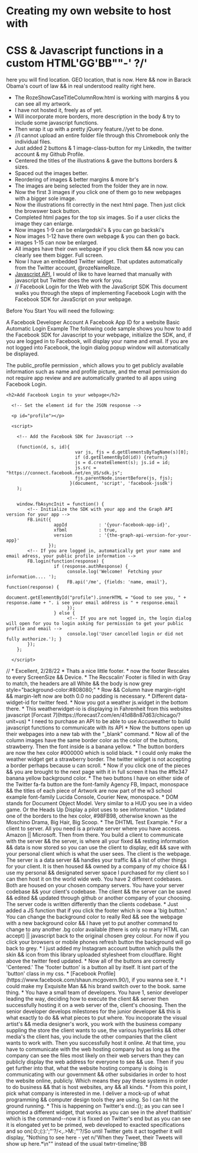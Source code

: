 # Creating my own website to host with 
# CSS & Javascript functions in a custom HTML'GG'BB""-'   ?/'
here you will find location. GEO location, that is now. Here && now in Barack Obama's court of law && in real understood reality right here.
* The RozeShowCaseTitleColumnRow.html is working with margins & you can see all my artwork.
* I have not hosted it, freely as of yet. 
* Will incorporate more borders, more description in the body & try to include some javascript functions. 
* Then wrap it up with a pretty jQuery feature.//yet to be done.
* //I cannot upload an entire folder file through this Chromebook only the individual files.
* Just added 2 buttons & 1 image-class-button for my LinkedIn, the twitter account & my Github Profile.
* Centered the titles of the illustrations & gave the buttons borders & sizes.
* Spaced out the images better.
* Reordering of images & better margins & more br's
* The images are being selected from the folder they are in now.
* Now the first 3 images if you click one of them go to new webpages with a bigger sole image.
* Now the illustrations fit correctly in the next html page. Then just click the browswer back button.
* Completed html pages for the top six images. So if a user clicks the image they can enlarge.
* Now images 1-9 can be enlargedski's & you can go backski's
* Now images 1-12 have there own webpage & you can then go back.
* images 1-15 can now be enlarged.
* All images have their own webpage if you click them && now you can clearly see them bigger. Full screen.
* Now I have an embedded Twitter widget. That updates automatically from the Twitter account, @rozeNameRoze.
* [Javascript API](https://developer.twitter.com/en/docs/twitter-for-websites/javascript-api/overview), I would of like to have learned that manually with javascript but Twitter does the work for you.
* //
Facebook Login for the Web with the JavaScript SDK
This document walks you through the steps of implementing Facebook Login with the Facebook SDK for JavaScript on your webpage.

Before You Start
You will need the following:

A Facebook Developer Account 
A Facebook App ID  for a website
Basic Automatic Login Example
The following code sample shows you how to add the Facebook SDK for Javascript to your webpage, initialize the SDK, and, if you are logged in to Facebook, will display your name and email. If you are not logged into Facebook, the login dialog popup window will automatically be displayed.

The public_profile permission , which allows you to get publicly available information such as name and profile picture, and the email permission  do not require app review and are automatically granted to all apps using Facebook Login.

<!DOCTYPE html>
<html lang="en">
  <head></head>
  <body>

    <h2>Add Facebook Login to your webpage</h2>

      <!-- Set the element id for the JSON response -->
    
      <p id="profile"></p>

      <script>
  
        <!-- Add the Facebook SDK for Javascript -->
  
        (function(d, s, id){
                              var js, fjs = d.getElementsByTagName(s)[0];
                              if (d.getElementById(id)) {return;}
                              js = d.createElement(s); js.id = id;
                              js.src = "https://connect.facebook.net/en_US/sdk.js";
                              fjs.parentNode.insertBefore(js, fjs);
                            }(document, 'script', 'facebook-jssdk')
        );


        window.fbAsyncInit = function() {
            <!-- Initialize the SDK with your app and the Graph API version for your app -->
            FB.init({
                      appId            : '{your-facebook-app-id}',
                      xfbml            : true,
                      version          : '{the-graph-api-version-for-your-app}'
                    });
            <!-- If you are logged in, automatically get your name and email adress, your public profile information -->
            FB.login(function(response) {
                      if (response.authResponse) {
                           console.log('Welcome!  Fetching your information.... ');
                           FB.api('/me', {fields: 'name, email'}, function(response) {
                               document.getElementById("profile").innerHTML = "Good to see you, " + response.name + ". i see your email address is " + response.email
                           });
                      } else { 
                           <!-- If you are not logged in, the login dialog will open for you to login asking for permission to get your public profile and email -->
                           console.log('User cancelled login or did not fully authorize.'); }
            });
        };

      </script>

  </body>
</html>//
* Excellent, 2/28/22
* Thats a nice little footer.
* now the footer Rescales to every ScreenSize && Device.
* The Recscalin' Footer is filled in with Gray to match, the headers are all White && the body is now grey style="background-color:#808080;"
* Row && Column have margin-right && margin-left now are both 0.0 no padding is necessary.
* Different data-widget-id for twitter feed.
* Now you got a weather js.widget in the bottom there.
* This weatherwidget-io <weatherwidget-io> is displaying in Fahrenheit from this websites javascript [Forcast 7](https://forecast7.com/en/41d88n87d63/chicago/?unit=us)
* I need to purchase an API to be able to use Accuweather to build javascript functions to communicate with its API
* Now the buttons open up their webpages into a new tab with the "_blank" command.
* Now all of the column images have the same border color as the color of the buttons, strawberry. Then the font inside is a banana yellow.
* The button borders are now the hex color #000000 which is solid black.
* I could only make the weather widget get a strawberry border. The twitter widget is not accepting a border perhaps because u can scroll.
* Now if you click one of the pieces && you are brought to the next page with it in full screen it has the 
#ffe347 banana yellow background color.
* The two buttons I have on either side of the Twitter fa-fa button are the font-family Agency FB, Impact, monospace &&
  the titles of each piece of Artwork are now part of the w3 school example font-family Lucida Console, Courier New, monospace.
* DOM stands for Document Object Model. Very similar to a HUD you see in a video game. Or the Heads Up Display a pilot uses to see information.
* Updated one of the borders to the hex color, #98FB98, otherwise known as the Moschino Drama, Big Hair, Big Scoop.
* The DHTML Test Example.
* For a client to server. 
  All you need is a private server where you have access. Amazon || Microsoft.
  Then from there.
  You build a client to communicate with the server && the server, is where all your fixed && resting information && data
  is now stored so you can use the client to display, edit && save with your personal client which is what the user sees.
  The client is the webpage. The server is a data server && handles your traffic && a list of other things for your client.
  It is then housed && owned by a company of my choice && I use my personal && designated server space I purchased for my client so I can then host it on the world wide web. You have 2 different codebases. Both are housed on your chosen company servers. You have your server codebase && your client's codebase. The client && the server can be saved && edited && updated through github or another company of your choosing. The server code is written differently than the clients codebase.
* Just added a JS function that if you click the footer which is now a 'big button.' You can change the background color to really Red && see the webpage with a new background color && I have yet to put another command to change to any another .bg color available (there is only so many HTML can accept) || javascript back to the original chosen grey colour. For now if you click your browsers or mobile phones refresh button the background will go back to grey.
* I just added my Instagram account button which pulls the skin && icon from this library uploaded stylesheet from cloudflare. Right above the twitter feed updated.
* Now all of the buttons are correctly 'Centered.' The 'footer button' is a button all by itself. It isnt part of the 'button' class in my css.
* [Facebook Profile](https://www.facebook.com/shaun.mcgovern.90/), if you wanna see it. 
* I could make my Exquisite Man && his brand switch over to the book. same thing.
* You have a small team of developers. You have 1, senior developer leading the way, deciding how to execute the client && server then successfully hosting it on a web server of the, client's choosing. Then the senior developer develops milestones for the junior developer && this is what exactly to do && what pieces to put where. You incoporate the visual artist's && media designer's work, you work with the business company suppling the store the client wants to use, the various hyperlinks && other media's the client has, you include the other companies that the client wants to work with. Then you successfully host it online. At that time, you have to communicate with the web hosting company but as long as the company can see the files most likely on their web servers than they can publicly display the web address for everyone to see && use. Then if you get further into that, what the website hosting company is doing is communicating with our government && other subsidaries in order to host the website online, publicly. Which means they pay these systems in order to do business && that is host websites, any && all kinds.
* From this point, I pick what company is interested in me. I deliver a mock-up of what programming && computer design tools they are using. So I can hit the ground running.
* This is happening on Twitter's end.:(); as you can see I imported a different widget, that works as you can see in the ahref thatitisin' which is the command--now it is fixxed on Twitter's end but as you can see it is elongated yet to be primed, web developed to exacted specifications and so on(:0:;(:):';"'?/<,.>M:;"'?/So until Twitter gets it act together it will display, "Nothing to see here - yet
                                                                      n/'When they Tweet, their Tweets will show up here.*\n"" instead of the usual twtrr-timeline;'BB
